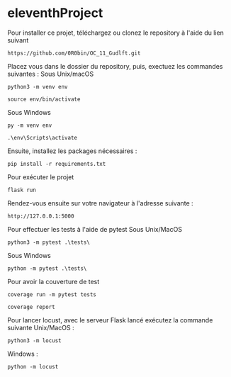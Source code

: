 # eleventhProject
Pour installer ce projet, téléchargez ou clonez le repository à l'aide du lien suivant
```
https://github.com/0R0bin/OC_11_Gudlft.git
```
Placez vous dans le dossier du repository, puis, exectuez les commandes suivantes :
Sous Unix/macOS
```
python3 -m venv env
```
```
source env/bin/activate
```
Sous Windows
```
py -m venv env
```
```
.\env\Scripts\activate
```
Ensuite, installez les packages nécessaires :
```
pip install -r requirements.txt
```
Pour exécuter le projet
```
flask run
```
Rendez-vous ensuite sur votre navigateur à l'adresse suivante :
```
http://127.0.0.1:5000
```
Pour effectuer les tests à l'aide de pytest
Sous Unix/MacOS
```
python3 -m pytest .\tests\
```
Sous Windows
```
python -m pytest .\tests\
```
Pour avoir la couverture de test
```
coverage run -m pytest tests
```
```
coverage report
```
Pour lancer locust, avec le serveur Flask lancé exécutez la commande suivante
Unix/MacOS : 
```
python3 -m locust
```
Windows : 
```
python -m locust
```
